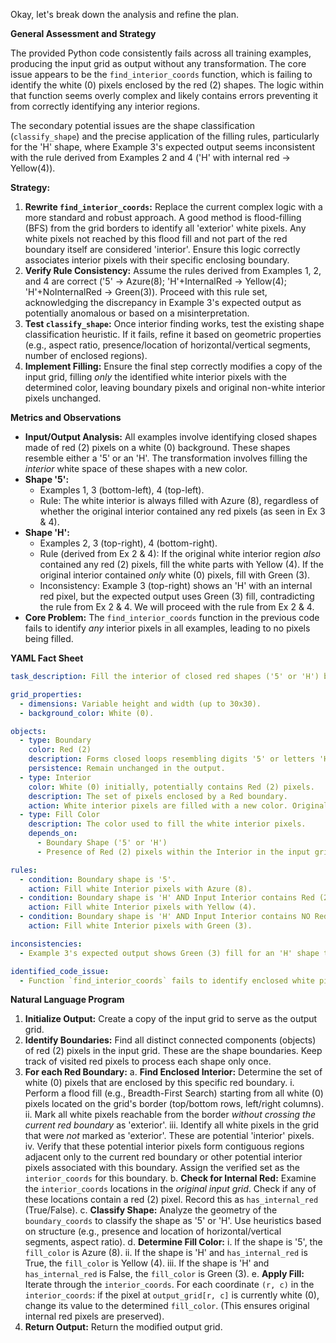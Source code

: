 Okay, let's break down the analysis and refine the plan.

**General Assessment and Strategy**

The provided Python code consistently fails across all training examples, producing the input grid as output without any transformation. The core issue appears to be the `find_interior_coords` function, which is failing to identify the white (0) pixels enclosed by the red (2) shapes. The logic within that function seems overly complex and likely contains errors preventing it from correctly identifying any interior regions.

The secondary potential issues are the shape classification (`classify_shape`) and the precise application of the filling rules, particularly for the 'H' shape, where Example 3's expected output seems inconsistent with the rule derived from Examples 2 and 4 ('H' with internal red -> Yellow(4)).

**Strategy:**

1.  **Rewrite `find_interior_coords`:** Replace the current complex logic with a more standard and robust approach. A good method is flood-filling (BFS) from the grid borders to identify all 'exterior' white pixels. Any white pixels not reached by this flood fill and not part of the red boundary itself are considered 'interior'. Ensure this logic correctly associates interior pixels with their specific enclosing boundary.
2.  **Verify Rule Consistency:** Assume the rules derived from Examples 1, 2, and 4 are correct ('5' -> Azure(8); 'H'+InternalRed -> Yellow(4); 'H'+NoInternalRed -> Green(3)). Proceed with this rule set, acknowledging the discrepancy in Example 3's expected output as potentially anomalous or based on a misinterpretation.
3.  **Test `classify_shape`:** Once interior finding works, test the existing shape classification heuristic. If it fails, refine it based on geometric properties (e.g., aspect ratio, presence/location of horizontal/vertical segments, number of enclosed regions).
4.  **Implement Filling:** Ensure the final step correctly modifies a copy of the input grid, filling *only* the identified white interior pixels with the determined color, leaving boundary pixels and original non-white interior pixels unchanged.

**Metrics and Observations**

*   **Input/Output Analysis:** All examples involve identifying closed shapes made of red (2) pixels on a white (0) background. These shapes resemble either a '5' or an 'H'. The transformation involves filling the *interior* white space of these shapes with a new color.
*   **Shape '5':**
    *   Examples 1, 3 (bottom-left), 4 (top-left).
    *   Rule: The white interior is always filled with Azure (8), regardless of whether the original interior contained any red pixels (as seen in Ex 3 & 4).
*   **Shape 'H':**
    *   Examples 2, 3 (top-right), 4 (bottom-right).
    *   Rule (derived from Ex 2 & 4): If the original white interior region *also* contained any red (2) pixels, fill the white parts with Yellow (4). If the original interior contained *only* white (0) pixels, fill with Green (3).
    *   Inconsistency: Example 3 (top-right) shows an 'H' with an internal red pixel, but the expected output uses Green (3) fill, contradicting the rule from Ex 2 & 4. We will proceed with the rule from Ex 2 & 4.
*   **Core Problem:** The `find_interior_coords` function in the previous code fails to identify *any* interior pixels in all examples, leading to no pixels being filled.

**YAML Fact Sheet**


```yaml
task_description: Fill the interior of closed red shapes ('5' or 'H') based on shape type and presence of internal red pixels.

grid_properties:
  - dimensions: Variable height and width (up to 30x30).
  - background_color: White (0).

objects:
  - type: Boundary
    color: Red (2)
    description: Forms closed loops resembling digits '5' or letters 'H'.
    persistence: Remain unchanged in the output.
  - type: Interior
    color: White (0) initially, potentially contains Red (2) pixels.
    description: The set of pixels enclosed by a Red boundary.
    action: White interior pixels are filled with a new color. Original Red interior pixels remain unchanged.
  - type: Fill Color
    description: The color used to fill the white interior pixels.
    depends_on:
      - Boundary Shape ('5' or 'H')
      - Presence of Red (2) pixels within the Interior in the input grid.

rules:
  - condition: Boundary shape is '5'.
    action: Fill white Interior pixels with Azure (8).
  - condition: Boundary shape is 'H' AND Input Interior contains Red (2) pixel(s).
    action: Fill white Interior pixels with Yellow (4).
  - condition: Boundary shape is 'H' AND Input Interior contains NO Red (2) pixels.
    action: Fill white Interior pixels with Green (3).

inconsistencies:
  - Example 3's expected output shows Green (3) fill for an 'H' shape that contains an internal Red (2) pixel, contradicting the rule derived from Examples 2 and 4. The implementation will follow the rule from Examples 2 and 4.

identified_code_issue:
  - Function `find_interior_coords` fails to identify enclosed white pixels. Needs replacement with a robust flood-fill approach (e.g., identify exterior white via border flood-fill, infer interior).
```


**Natural Language Program**

1.  **Initialize Output:** Create a copy of the input grid to serve as the output grid.
2.  **Identify Boundaries:** Find all distinct connected components (objects) of red (2) pixels in the input grid. These are the shape boundaries. Keep track of visited red pixels to process each shape only once.
3.  **For each Red Boundary:**
    a.  **Find Enclosed Interior:** Determine the set of white (0) pixels that are enclosed by this specific red boundary.
        i.  Perform a flood fill (e.g., Breadth-First Search) starting from all white (0) pixels located on the grid's border (top/bottom rows, left/right columns).
        ii. Mark all white pixels reachable from the border *without crossing the current red boundary* as 'exterior'.
        iii. Identify all white pixels in the grid that were *not* marked as 'exterior'. These are potential 'interior' pixels.
        iv. Verify that these potential interior pixels form contiguous regions adjacent only to the current red boundary or other potential interior pixels associated with this boundary. Assign the verified set as the `interior_coords` for this boundary.
    b.  **Check for Internal Red:** Examine the `interior_coords` locations in the *original input grid*. Check if any of these locations contain a red (2) pixel. Record this as `has_internal_red` (True/False).
    c.  **Classify Shape:** Analyze the geometry of the `boundary_coords` to classify the shape as '5' or 'H'. Use heuristics based on structure (e.g., presence and location of horizontal/vertical segments, aspect ratio).
    d.  **Determine Fill Color:**
        i.  If the shape is '5', the `fill_color` is Azure (8).
        ii. If the shape is 'H' and `has_internal_red` is True, the `fill_color` is Yellow (4).
        iii. If the shape is 'H' and `has_internal_red` is False, the `fill_color` is Green (3).
    e.  **Apply Fill:** Iterate through the `interior_coords`. For each coordinate `(r, c)` in the `interior_coords`: if the pixel at `output_grid[r, c]` is currently white (0), change its value to the determined `fill_color`. (This ensures original internal red pixels are preserved).
4.  **Return Output:** Return the modified output grid.